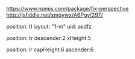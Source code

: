 https://www.npmjs.com/package/fix-perspective
http://jsfiddle.net/xmqywx/A6Pgy/297/

position: tl
layout: "1-m"
uid: asdfz

position: tr
descender:2
xHeight:5

position: lr
capHeight:6
ascender:6